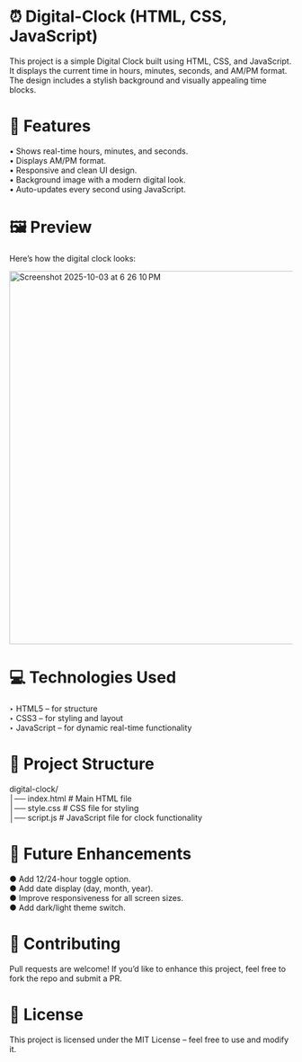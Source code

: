 # ⏰ Digital-Clock (HTML, CSS, JavaScript)

This project is a simple Digital Clock built using HTML, CSS, and JavaScript. It displays the current time in hours, minutes, seconds, and AM/PM format. The design includes a stylish background and visually appealing time blocks.

# 📌 Features

• Shows real-time hours, minutes, and seconds.
<br>
• Displays AM/PM format.
<br>
• Responsive and clean UI design.
<br>
• Background image with a modern digital look.
<br>
• Auto-updates every second using JavaScript.

# 🖼️ Preview

Here’s how the digital clock looks:

<img width="1189" height="664" alt="Screenshot 2025-10-03 at 6 26 10 PM" src="https://github.com/user-attachments/assets/89509de7-3ecc-4a70-be6a-36ce2a8c6fe8" />

# 💻 Technologies Used

‣ HTML5 – for structure
<br>
‣ CSS3 – for styling and layout
<br>
‣ JavaScript – for dynamic real-time functionality

# 📂 Project Structure

digital-clock/
<br>
│── index.html   # Main HTML file
<br>
│── style.css    # CSS file for styling
<br>
│── script.js    # JavaScript file for clock functionality

# 🔮 Future Enhancements

● Add 12/24-hour toggle option.
<br>
● Add date display (day, month, year).
<br>
● Improve responsiveness for all screen sizes.
<br>
● Add dark/light theme switch.

# 🤝 Contributing

Pull requests are welcome! If you’d like to enhance this project, feel free to fork the repo and submit a PR.

# 📜 License

This project is licensed under the MIT License – feel free to use and modify it.
